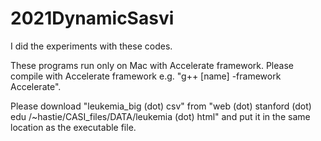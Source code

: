 # 2021DynamicSasvi

I did the experiments with these codes.

These programs run only on Mac with Accelerate framework.
Please compile with Accelerate framework e.g. "g++ [name] -framework Accelerate".

Please download "leukemia_big (dot) csv" from "web (dot) stanford (dot) edu /~hastie/CASI_files/DATA/leukemia (dot) html" and put it in the same location as the executable file.
